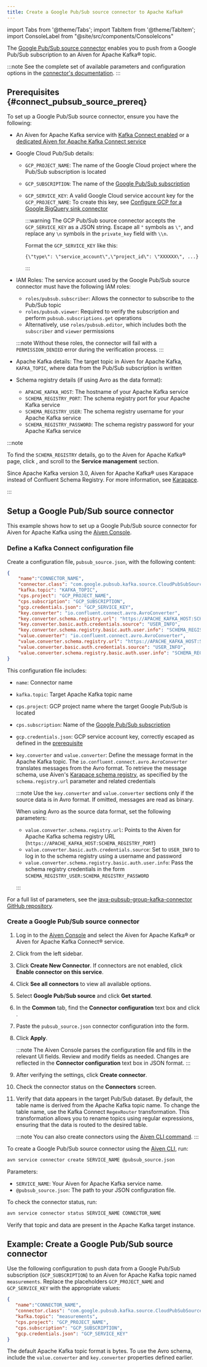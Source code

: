 ```yaml
---
title: Create a Google Pub/Sub source connector to Apache Kafka®
---
```

import Tabs from '@theme/Tabs';
import TabItem from '@theme/TabItem';
import ConsoleLabel from "@site/src/components/ConsoleIcons"

The [Google Pub/Sub source connector](https://github.com/googleapis/java-pubsub-group-kafka-connector) enables you to push from a Google Pub/Sub subscription to an Aiven for Apache Kafka® topic.

:::note
See the complete set of available parameters and configuration
options in the [connector's
documentation](https://github.com/googleapis/java-pubsub-group-kafka-connector).
:::

## Prerequisites {#connect_pubsub_source_prereq}

To set up a Google Pub/Sub source connector, ensure you have the following:

- An Aiven for Apache Kafka service with [Kafka Connect enabled](enable-connect) or a
  [dedicated Aiven for Apache Kafka Connect service](/docs/products/kafka/kafka-connect/get-started#apache_kafka_connect_dedicated_cluster)
- Google Cloud Pub/Sub details:
  - `GCP_PROJECT_NAME`: The name of the Google Cloud project where the Pub/Sub
    subscription is located
  - `GCP_SUBSCRIPTION`: The name of the [Google Pub/Sub subscription](https://cloud.google.com/pubsub/docs/create-subscription)
  - `GCP_SERVICE_KEY`: A valid Google Cloud service account key for the
    `GCP_PROJECT_NAME`: To create this key, see [Configure GCP for a Google BigQuery sink connector](/docs/products/kafka/kafka-connect/howto/gcp-bigquery-sink-prereq#gcp-bigquery-sink-connector-google-account)

    :::warning
    The GCP Pub/Sub source connector accepts the `GCP_SERVICE_KEY` as a JSON string.
    Escape all `"` symbols as `\"`, and replace any `\n` symbols in the `private_key` field with `\\n`.

    Format the `GCP_SERVICE_KEY` like this:

    `{\"type\": \"service_account\",\"project_id\": \"XXXXXX\", ...}`

    :::

- IAM Roles: The service account used by the Google Pub/Sub source connector must have
  the following IAM roles:
  - `roles/pubsub.subscriber`: Allows the connector to subscribe to the Pub/Sub topic
  - `roles/pubsub.viewer`: Required to verify the subscription and perform
    `pubsub.subscriptions.get` operations
  - Alternatively, use `roles/pubsub.editor`, which includes both the `subscriber` and
    `viewer` permissions

  :::note
  Without these roles, the connector will fail with a `PERMISSION_DENIED` error during
  the verification process.
  :::

- Apache Kafka details: The target topic in Aiven for Apache Kafka, `KAFKA_TOPIC`,
  where data from the Pub/Sub subscription is written
- Schema registry details (if using Avro as the data format):
  - `APACHE_KAFKA_HOST`: The hostname of your Apache Kafka service
  - `SCHEMA_REGISTRY_PORT`: The schema registry port for your Apache Kafka service
  - `SCHEMA_REGISTRY_USER`: The schema registry username for your Apache Kafka service
  - `SCHEMA_REGISTRY_PASSWORD`: The schema registry password for your Apache Kafka service

 :::note

 To find the `SCHEMA_REGISTRY` details, go to the Aiven for Apache Kafka®
 <ConsoleLabel name="overview"/> page, click <ConsoleLabel name="service settings"/>, and
 scroll to the **Service management** section.

 Since Apache Kafka version 3.0, Aiven for Apache Kafka® uses Karapace instead of
 Confluent Schema Registry. For more information, see
 [Karapace](/docs/products/kafka/karapace).

 :::

## Setup a Google Pub/Sub source connector

This example shows how to set up a Google Pub/Sub source connector for Aiven for Apache
Kafka using the [Aiven Console](https://console.aiven.io/).

### Define a Kafka Connect configuration file

Create a configuration file, `pubsub_source.json`, with the following content:

```json
{
    "name":"CONNECTOR_NAME",
    "connector.class": "com.google.pubsub.kafka.source.CloudPubSubSourceConnector",
    "kafka.topic": "KAFKA_TOPIC",
    "cps.project": "GCP_PROJECT_NAME",
    "cps.subscription": "GCP_SUBSCRIPTION",
    "gcp.credentials.json": "GCP_SERVICE_KEY",
    "key.converter": "io.confluent.connect.avro.AvroConverter",
    "key.converter.schema.registry.url": "https://APACHE_KAFKA_HOST:SCHEMA_REGISTRY_PORT",
    "key.converter.basic.auth.credentials.source": "USER_INFO",
    "key.converter.schema.registry.basic.auth.user.info": "SCHEMA_REGISTRY_USER:SCHEMA_REGISTRY_PASSWORD",
    "value.converter": "io.confluent.connect.avro.AvroConverter",
    "value.converter.schema.registry.url": "https://APACHE_KAFKA_HOST:SCHEMA_REGISTRY_PORT",
    "value.converter.basic.auth.credentials.source": "USER_INFO",
    "value.converter.schema.registry.basic.auth.user.info": "SCHEMA_REGISTRY_USER:SCHEMA_REGISTRY_PASSWORD"
}
```

This configuration file includes:

- `name`: Connector name
- `kafka.topic`: Target Apache Kafka topic name
- `cps.project`: GCP project name where the target Google Pub/Sub
    is located
- `cps.subscription`: Name of the [Google Pub/Sub subscription](https://cloud.google.com/pubsub/docs/create-subscription)
- `gcp.credentials.json`: GCP service account key, correctly escaped as defined in the
  [prerequisite](/docs/products/kafka/kafka-connect/howto/gcp-pubsub-source#connect_pubsub_source_prereq)
- `key.converter` and `value.converter`: Define the message format in the Apache Kafka
  topic. The `io.confluent.connect.avro.AvroConverter` translates messages from the
  Avro format. To retrieve the message schema, use Aiven's
  [Karapace schema registry](https://github.com/aiven/karapace), as specified
  by the `schema.registry.url` parameter and related credentials

  :::note
  Use the `key.converter` and `value.converter` sections only if the source data is in
  Avro format. If omitted, messages are read as binary.

  When using Avro as the source data format, set the following parameters:

  - `value.converter.schema.registry.url`: Points to the Aiven for Apache Kafka schema
    registry URL (`https://APACHE_KAFKA_HOST:SCHEMA_REGISTRY_PORT`)
  - `value.converter.basic.auth.credentials.source`: Set to `USER_INFO` to log in to the
    schema registry using a username and password
  - `value.converter.schema.registry.basic.auth.user.info`: Pass the schema registry
    credentials in the form `SCHEMA_REGISTRY_USER:SCHEMA_REGISTRY_PASSWORD`

   :::

For a full list of parameters, see the
[java-pubsub-group-kafka-connector GitHub repository](https://github.com/googleapis/java-pubsub-group-kafka-connector/).

### Create a Google Pub/Sub source connector

<Tabs groupId="setup-method"> <TabItem value="console" label="Aiven Console" default>

1. Log in to the [Aiven Console](https://console.aiven.io/) and select the Aiven for
   Apache Kafka® or Aiven for Apache Kafka Connect® service.
1. Click  <ConsoleLabel name="connectors"/> from the left sidebar.
1. Click **Create New Connector**. If connectors are not enabled,
   click **Enable connector on this service**.
1. Click **See all connectors** to view all available options.
1. Select **Google Pub/Sub source** and click **Get started**.
1. In the **Common** tab, find the **Connector configuration** text box and
   click <ConsoleLabel name="edit"/>.
1. Paste the `pubsub_source.json` connector configuration into the form.
1. Click **Apply**.

   :::note
   The Aiven Console parses the configuration file and fills in the relevant UI fields.
   Review and modify fields as needed. Changes are reflected in
   the **Connector configuration** text box in JSON format.
   :::

1. After verifying the settings, click **Create connector**.
1. Check the connector status on the **Connectors** screen.
1. Verify that data appears in the target Pub/Sub dataset. By default, the table name is
   derived from the Apache Kafka topic name. To change the table name, use the Kafka
   Connect `RegexRouter` transformation. This transformation allows you to rename
   topics using regular expressions, ensuring that the data is routed to the desired
   table.


    :::note
    You can also create connectors using the
    [Aiven CLI command](/docs/tools/cli/service/connector#avn_service_connector_create).
    :::

</TabItem> <TabItem value="cli" label="Aiven CLI">

To create a Google Pub/Sub source connector using the
[Aiven CLI](/docs/tools/cli/service-cli), run:

```bash
avn service connector create SERVICE_NAME @pubsub_source.json
```

Parameters:

- `SERVICE_NAME`: Your Aiven for Apache Kafka service name.
- `@pubsub_source.json`: The path to your JSON configuration file.

To check the connector status, run:

```bash
avn service connector status SERVICE_NAME CONNECTOR_NAME
```

Verify that topic and data are present in the Apache Kafka target instance.

</TabItem> </Tabs>

## Example: Create a Google Pub/Sub source connector

Use the following configuration to push data from a Google Pub/Sub subscription
(`GCP_SUBSCRIPTION`) to an Aiven for Apache Kafka topic named `measurements`. Replace the
placeholders `GCP_PROJECT_NAME` and `GCP_SERVICE_KEY` with the appropriate values:

```json
{
   "name":"CONNECTOR_NAME",
   "connector.class": "com.google.pubsub.kafka.source.CloudPubSubSourceConnector",
   "kafka.topic": "measurements",
   "cps.project": "GCP_PROJECT_NAME",
   "cps.subscription": "GCP_SUBSCRIPTION",
   "gcp.credentials.json": "GCP_SERVICE_KEY"
}
```

The default Apache Kafka topic format is bytes. To use the Avro schema, include
the `value.converter` and `key.converter` properties defined earlier.
